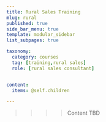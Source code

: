 ```yaml
---
title: Rural Sales Training
mlug: rural
published: true
side_bar_menu: true
template: modular_sidebar
list_subpages: true

taxonomy:
  category: courses
  tag: [training,rural sales]
  role: [rural sales consultant]


content:
  items: @self.children

---
```


>>>> Content TBD
